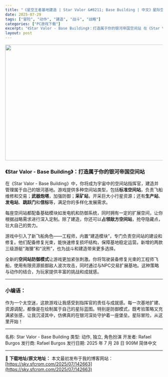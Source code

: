 ```yaml
---
title: "《星空王者基地建造 | Star Valor &#8211; Base Building | 中文》星际空间站建造与防御模拟"
date: 2025-07-29
tags: ["冒险", "动作", "建造", "战斗", "战略"]
categories: ["PC游戏下载"]
excerpt: "《Star Valor - Base Building》：打造属于你的银河帝国空间站 在《Star Valor - Base Building》中，你将成为宇宙中的空间站指挥官，建造并管理属于自己的银河基地。游戏提供多种空间站类型，包括标准空间站，负责飞船维修和交易；武器炮塔，加强防御；采矿站，开采&hellip;"
layout: post
---
```


<img class="aligncenter size-full wp-image-142664" src="https://sky.sfcrom.com/wp-content/uploads/2025/07/2025072902205644.webp" alt="" width="660" height="370" />
<h3>《Star Valor - Base Building》：打造属于你的银河帝国空间站</h3>
在《Star Valor - Base Building》中，你将成为宇宙中的空间站指挥官，建造并管理属于自己的银河基地。游戏提供多种空间站类型，包括<strong>标准空间站</strong>，负责飞船维修和交易；<strong>武器炮塔</strong>，加强防御；<strong>采矿站</strong>，开采巨大小行星资源；还有<strong>生产站</strong>、<strong>发电站</strong>、<strong>跳跃门</strong>和<strong>信标</strong>等，满足你的多样化发展需求。

每座空间站都配备基础模块如发电机和防御系统，同时拥有一定的扩展空间，让你根据战略需求进行深入定制。除了建造，你还可以<strong>占领敌方空间站</strong>，抢夺隐藏点，壮大自己的势力。

游戏中引入了新飞船角色——工程师，内置“建造模块”，专门负责空间站的建设和修复。他们配备修复光束，能快速修复损坏结构，保障基地稳定运营。新增的两款三级游艇“海狸”和“浣熊”，也为战斗和建造带来更多选择。

全新的<strong>空间站防御模式</strong>让游戏更加紧张刺激。你将驾驶装备修复光束的工程师飞船，使用有限资源抵御敌人波次攻击，同时通过与NPC交易扩展基地。这种策略与动作的结合，为玩家提供丰富的挑战和成就感。

<hr />

<h3>小编语：</h3>
作为一个太空迷，这款游戏让我感受到指挥官的责任与成就感。每一次基地扩建、资源调配，都像是在绘制属于自己的星际蓝图。特别是防御模式，既考验策略又充满紧张感，让我沉浸其中，仿佛真的在银河深处守护着一座堡垒。星际冒险，从这里开始！

<hr />

名称: Star Valor - Base Building
类型: 动作, 独立, 角色扮演
开发者: Rafael Burgos
发行商: Rafael Burgos
发行日期: 2025 年 7 月 28 日
909M
简体中文

---
📖 **下载地址/原文地址：** 本文最初发布于我的博客网站：[https://sky.sfcrom.com/2025/07/142663](https://sky.sfcrom.com/2025/07/142663)

